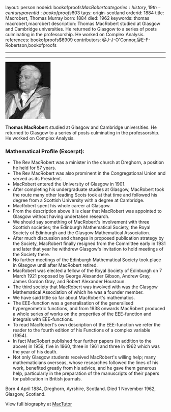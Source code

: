 layout: person
nodeid: bookofproofs$MacRobert
categories: history,19th-century
parentid: bookofproofs$603
tags: origin-scotland
orderid: 1884
title: Macrobert, Thomas Murray
born: 1884
died: 1962
keywords: thomas macrobert,macrobert
description: Thomas MacRobert studied at Glasgow and Cambridge universities. He returned to Glasgow to a series of posts culminating in the professorship. He worked on Complex Analysis.
references: bookofproofs$6909
contributors: @J-J-O'Connor,@E-F-Robertson,bookofproofs

---



---

![MacRobert.jpg](https://github.com/bookofproofs/bookofproofs.github.io/blob/main/_sources/_assets/images/portraits/MacRobert.jpg?raw=true)

**Thomas MacRobert** studied at Glasgow and Cambridge universities. He returned to Glasgow to a series of posts culminating in the professorship. He worked on Complex Analysis.

### Mathematical Profile (Excerpt):
* The Rev MacRobert was a minister in the church at Dreghorn, a position he held for 57 years.
* The Rev MacRobert was also prominent in the Congregational Union and served as its President.
* MacRobert entered the University of Glasgow in 1901.
* After completing his undergraduate studies at Glasgow, MacRobert took the route many other leading Scots took at that time and followed his degree from a Scottish University with a degree at Cambridge.
* MacRobert spent his whole career at Glasgow.
* From the description above it is clear that MacRobert was appointed to Glasgow without having undertaken research.
* We should say something of MacRobert's involvement with three Scottish societies; the Edinburgh Mathematical Society, the Royal Society of Edinburgh and the Glasgow Mathematical Association.
* After much discussion and changes in proposed publication strategy by the Society, MacRobert finally resigned from the Committee early in 1931 and later that year he withdrew Glasgow's invitation to hold meetings of the Society there.
* No further meetings of the Edinburgh Mathematical Society took place in Glasgow until after MacRobert retired.
* MacRobert was elected a fellow of the Royal Society of Edinburgh on 7 March 1921 proposed by George Alexander Gibson, Andrew Gray, James Gordon Gray, and Robert Alexander Houstoun.
* The third society that MacRobert was involved with was the Glasgow Mathematical Association of which he was a founder member.
* We have said little so far about MacRobert's mathematics.
* The EEE-function was a generalisation of the generalised hypergeometric functions, and from 1938 onwards MacRobert produced a whole series of works on the properties of the EEE-function and integrals with EEE-functions.
* To read MacRobert's own description of the EEE-function we refer the reader to the fourth edition of his Functions of a complex variable (1954).
* In fact MacRobert published four further papers (in addition to the above) in 1959, five in 1960, three in 1961 and three in 1962 which was the year of his death.
* Not only Glasgow students received MacRobert's willing help; many mathematicians overseas, whose researches followed the lines of his work, benefited greatly from his advice, and he gave them generous help, particularly in the preparation of the manuscripts of their papers for publication in British journals.

Born 4 April 1884, Dreghorn, Ayrshire, Scotland. Died 1 November 1962, Glasgow, Scotland.

View full biography at [MacTutor](https://mathshistory.st-andrews.ac.uk/Biographies/MacRobert/)
